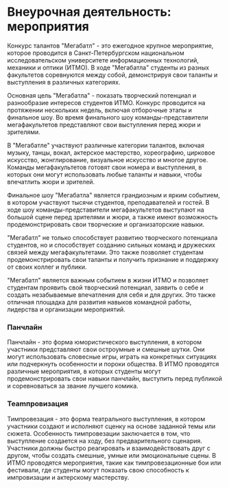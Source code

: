 # Внеурочная деятельность: мероприятия


Конкурс талантов "Мегабатл" - это ежегодное крупное мероприятие, которое проводится в Санкт-Петербургском национальном исследовательском университете информационных технологий, механики и оптики (ИТМО). В ходе "Мегабатла" студенты из разных факультетов соревнуются между собой, демонстрируя свои таланты и выступления в различных категориях.

Основная цель "Мегабатла" - показать творческий потенциал и разнообразие интересов студентов ИТМО. Конкурс проводится на протяжении нескольких недель, включая отборочные этапы и финальное шоу. Во время финального шоу команды-представители мегафакультетов представляют свои выступления перед жюри и зрителями.

В "Мегабатле" участвуют различные категории талантов, включая музыку, танцы, вокал, актерское мастерство, хореографию, цирковое искусство, жонглирование, визуальное искусство и многое другое. Команды мегафакультетов готовят свои номера и выступления, в которых они могут использовать любые таланты и навыки, чтобы впечатлить жюри и зрителей.

Финальное шоу "Мегабатла" является грандиозным и ярким событием, в котором участвуют тысячи студентов, преподавателей и гостей. В ходе шоу команды-представители мегафакультетов выступают на большой сцене перед зрителями и жюри, а также имеют возможность продемонстрировать свои творческие и организаторские навыки.

"Мегабатл" не только способствует развитию творческого потенциала студентов, но и способствует созданию сильных команд и дружеских связей между мегафакультетами. Это также позволяет студентам продемонстрировать свои таланты и получить признание и поддержку от своих коллег и публики.

"Мегабатл" является важным событием в жизни ИТМО и позволяет студентам проявить свой творческий потенциал, заявить о себе и создать незабываемые впечатления для себя и для других. Это также отличная площадка для развития навыков командной работы, лидерства и организации мероприятий.

### **Панчлайн**
Панчлайн - это форма юмористического выступления, в котором участники представляют свои остроумные и смешные шутки. Они могут использовать словесные игры, играть на конкретных ситуациях или подчеркнуть особенности и пороки общества. В ИТМО проводятся различные мероприятия, в которых студенты могут продемонстрировать свои навыки панчлайн, выступить перед публикой и соревноваться за звание лучшего комика.

### **Teamпровизация**

Тимпровезация - это форма театрального выступления, в котором участники создают и исполняют сценку на основе заданной темы или сюжета. Особенность тимпровезации заключается в том, что выступление создается на ходу, без предварительного сценария. Участники должны быстро реагировать и взаимодействовать друг с другом, чтобы создать смешные, умные или эмоциональные сцены. В ИТМО проводятся мероприятия, такие как тимпровезационные бои или фестивали, где студенты могут показать свою способность к импровизации и актерскому мастерству.